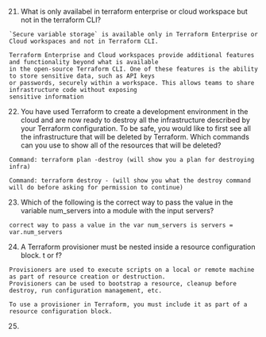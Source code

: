 
21. What is only availabel in terraform enterprise or cloud workspace but not in the terraform CLI?
```
`Secure variable storage` is available only in Terraform Enterprise or Cloud workspaces and not in Terraform CLI.

Terraform Enterprise and Cloud workspaces provide additional features and functionality beyond what is available
in the open-source Terraform CLI. One of these features is the ability to store sensitive data, such as API keys
or passwords, securely within a workspace. This allows teams to share infrastructure code without exposing
sensitive information
```

22. You have used Terraform to create a development environment in the cloud and are now ready to destroy all the
infrastructure described by your Terraform configuration. To be safe, you would like to first see all the infrastructure
that will be deleted by Terraform. Which commands can you use to show all of the resources that will be deleted? 

```
Command: terraform plan -destroy (will show you a plan for destroying infra)

Command: terraform destroy - (will show you what the destroy command will do before asking for permission to continue)
```

23. Which of the following is the correct way to pass the value in the variable num_servers into a module with the input servers?
```
correct way to pass a value in the var num_servers is servers = var.num_servers
```

24. A Terraform provisioner must be nested inside a resource configuration block. t or f?

```
Provisioners are used to execute scripts on a local or remote machine as part of resource creation or destruction.
Provisioners can be used to bootstrap a resource, cleanup before destroy, run configuration management, etc.

To use a provisioner in Terraform, you must include it as part of a resource configuration block.
```

25. 
